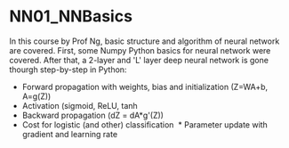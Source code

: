 # NN01_NNBasics
In this course by Prof Ng, basic structure and algorithm of neural network are covered. 
First, some Numpy Python basics for neural network were covered. After that, a 2-layer and 'L' layer
deep neural network is gone thourgh step-by-step in Python:
  * Forward propagation with weights, bias and initialization (Z=WA+b, A=g(Z))
  * Activation (sigmoid, ReLU, tanh
  * Backward propagation (dZ = dA*g'(Z))
  * Cost for logistic (and other) classification
  * Parameter update with gradient and learning rate 

